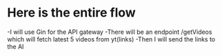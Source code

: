 # Here is the entire flow
-I will use Gin for the API gateway
-There will be an endpoint /getVideos which will fetch latest 5 videos from yt(links)
-Then I will send the links to the AI 